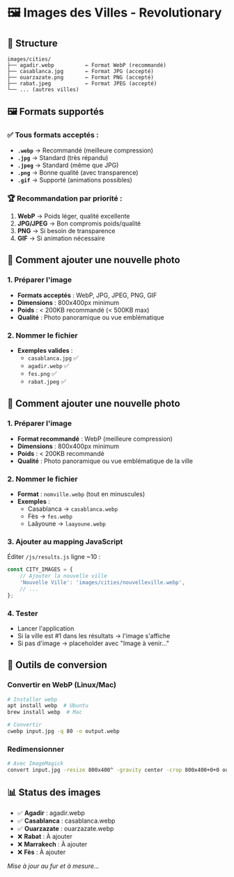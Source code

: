 # 🖼️ Images des Villes - Revolutionary

## 📁 Structure

```
images/cities/
├── agadir.webp          ← Format WebP (recommandé)
├── casablanca.jpg       ← Format JPG (accepté)
├── ouarzazate.png       ← Format PNG (accepté)
├── rabat.jpeg           ← Format JPEG (accepté)
└── ... (autres villes)
```

## 🖼️ Formats supportés

### ✅ **Tous formats acceptés :**

- **`.webp`** → Recommandé (meilleure compression)
- **`.jpg`** → Standard (très répandu)
- **`.jpeg`** → Standard (même que JPG)
- **`.png`** → Bonne qualité (avec transparence)
- **`.gif`** → Supporté (animations possibles)

### 🏆 **Recommandation par priorité :**

1. **WebP** → Poids léger, qualité excellente
2. **JPG/JPEG** → Bon compromis poids/qualité
3. **PNG** → Si besoin de transparence
4. **GIF** → Si animation nécessaire

## 🎯 Comment ajouter une nouvelle photo

### 1. Préparer l'image

- **Formats acceptés** : WebP, JPG, JPEG, PNG, GIF
- **Dimensions** : 800x400px minimum
- **Poids** : < 200KB recommandé (< 500KB max)
- **Qualité** : Photo panoramique ou vue emblématique

### 2. Nommer le fichier

- **Exemples valides** :
  - `casablanca.jpg` ✅
  - `agadir.webp` ✅
  - `fes.png` ✅
  - `rabat.jpeg` ✅

## 🎯 Comment ajouter une nouvelle photo

### 1. Préparer l'image

- **Format recommandé** : WebP (meilleure compression)
- **Dimensions** : 800x400px minimum
- **Poids** : < 200KB recommandé
- **Qualité** : Photo panoramique ou vue emblématique de la ville

### 2. Nommer le fichier

- **Format** : `nomville.webp` (tout en minuscules)
- **Exemples** :
  - Casablanca → `casablanca.webp`
  - Fès → `fes.webp`
  - Laâyoune → `laayoune.webp`

### 3. Ajouter au mapping JavaScript

Éditer `/js/results.js` ligne ~10 :

```javascript
const CITY_IMAGES = {
    // Ajouter la nouvelle ville
    'Nouvelle Ville': 'images/cities/nouvelleville.webp',
    // ...
};
```

### 4. Tester

- Lancer l'application
- Si la ville est #1 dans les résultats → l'image s'affiche
- Si pas d'image → placeholder avec "Image à venir..."

## 🔧 Outils de conversion

### Convertir en WebP (Linux/Mac)

```bash
# Installer webp
apt install webp  # Ubuntu
brew install webp  # Mac

# Convertir
cwebp input.jpg -q 80 -o output.webp
```

### Redimensionner

```bash
# Avec ImageMagick
convert input.jpg -resize 800x400^ -gravity center -crop 800x400+0+0 output.jpg
```

## 📊 Status des images

- ✅ **Agadir** : agadir.webp
- ✅ **Casablanca** : casablanca.webp
- ✅ **Ouarzazate** : ouarzazate.webp
- ❌ **Rabat** : À ajouter
- ❌ **Marrakech** : À ajouter
- ❌ **Fès** : À ajouter

*Mise à jour au fur et à mesure...*
